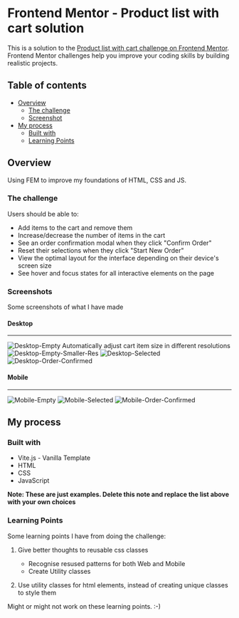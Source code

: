 # Frontend Mentor - Product list with cart solution

This is a solution to the [Product list with cart challenge on Frontend Mentor](https://www.frontendmentor.io/challenges/product-list-with-cart-5MmqLVAp_d). Frontend Mentor challenges help you improve your coding skills by building realistic projects. 

## Table of contents

- [Overview](#overview)
  - [The challenge](#the-challenge)
  - [Screenshot](#screenshot)
- [My process](#my-process)
  - [Built with](#built-with)
  - [Learning Points](#what-i-learned)

## Overview

Using FEM to improve my foundations of HTML, CSS and JS.

### The challenge

Users should be able to:

- Add items to the cart and remove them
- Increase/decrease the number of items in the cart
- See an order confirmation modal when they click "Confirm Order"
- Reset their selections when they click "Start New Order"
- View the optimal layout for the interface depending on their device's screen size
- See hover and focus states for all interactive elements on the page

### Screenshots

Some screenshots of what I have made

#### Desktop
---
![Desktop-Empty](.\screenshot\desktop-empty.jpg)
Automatically adjust cart item size in different resolutions
![Desktop-Empty-Smaller-Res](.\screenshot\desktop-empty-smaller-res.jpg)
![Desktop-Selected](.\screenshot\desktop-selected.jpg)
![Desktop-Order-Confirmed](.\screenshot\desktop-order-confirmed.jpg)


#### Mobile
---
![Mobile-Empty](.\screenshot\mobile-empty.jpg)
![Mobile-Selected](.\screenshot\mobile-selected.jpg)
![Mobile-Order-Confirmed](.\screenshot\mobile-order-confirmed.jpg)

## My process

### Built with

- Vite.js - Vanilla Template
- HTML
- CSS
- JavaScript

**Note: These are just examples. Delete this note and replace the list above with your own choices**

### Learning Points

Some learning points I have from doing the challenge:

1. Give better thoughts to reusable css classes
    - Recognise resused patterns for both Web and Mobile
    - Create Utility classes

2. Use utility classes for html elements, instead of creating unique classes to style them

Might or might not work on these learning points. :-)